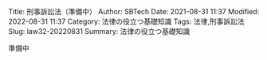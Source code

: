 Title: 刑事訴訟法（準備中）
Author: SBTech
Date: 2021-08-31 11:37
Modified: 2022-08-31 11:37
Category: 法律の役立つ基礎知識
Tags: 法律,刑事訴訟法
Slug: law32-20220831
Summary: 法律の役立つ基礎知識

準備中